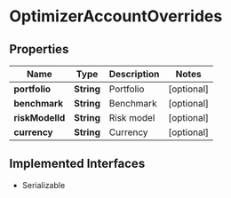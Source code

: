 

# OptimizerAccountOverrides

## Properties

Name | Type | Description | Notes
------------ | ------------- | ------------- | -------------
**portfolio** | **String** | Portfolio |  [optional]
**benchmark** | **String** | Benchmark |  [optional]
**riskModelId** | **String** | Risk model |  [optional]
**currency** | **String** | Currency |  [optional]


## Implemented Interfaces

* Serializable


